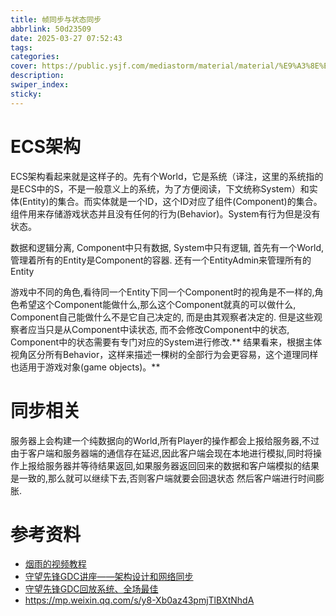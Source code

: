 ```yaml
---
title: 帧同步与状态同步
abbrlink: 50d23509
date: 2025-03-27 07:52:43
tags:
categories:
cover: https://public.ysjf.com/mediastorm/material/material/%E9%A3%8E%E5%85%89_%E5%AF%8C%E5%A3%AB%E5%B1%B1_4_%E8%BF%9C%E6%99%AF.jpg
description:
swiper_index:
sticky:
---
```


# ECS架构

ECS架构看起来就是这样子的。先有个World，它是系统（译注，这里的系统指的是ECS中的S，不是一般意义上的系统，为了方便阅读，下文统称System）和实体(Entity)的集合。而实体就是一个ID，这个ID对应了组件(Component)的集合。组件用来存储游戏状态并且没有任何的行为(Behavior)。System有行为但是没有状态。

数据和逻辑分离, Component中只有数据, System中只有逻辑, 首先有一个World, 管理着所有的Entity是Component的容器. 还有一个EntityAdmin来管理所有的Entity

游戏中不同的角色,看待同一个Entity下同一个Component时的视角是不一样的,角色希望这个Component能做什么,那么这个Component就真的可以做什么, Component自己能做什么不是它自己决定的, 而是由其观察者决定的. 但是这些观察者应当只是从Component中读状态, 而不会修改Component中的状态, Component中的状态需要有专门对应的System进行修改.** 结果看来，根据主体视角区分所有Behavior，这样来描述一棵树的全部行为会更容易，这个道理同样也适用于游戏对象(game objects)。**

# 同步相关

服务器上会构建一个纯数据向的World,所有Player的操作都会上报给服务器,不过由于客户端和服务器端的通信存在延迟,因此客户端会现在本地进行模拟,同时将操作上报给服务器并等待结果返回,如果服务器返回回来的数据和客户端模拟的结果是一致的,那么就可以继续下去,否则客户端就要会回退状态 然后客户端进行时间膨胀.



# 参考资料

- [烟雨的视频教程](https://www.bilibili.com/video/BV1RR4y1V7T2?spm_id_from=333.788.videopod.sections&vd_source=83f4165825ce9df46cf4fd576ccb1102)
- [守望先锋GDC讲座——架构设计和网络同步](https://www.youtube.com/watch?v=W3aieHjyNvw&t=2886s)
- [守望先锋GDC回放系统、全场最佳](https://www.youtube.com/watch?v=W4oZq4tn57w)
- https://mp.weixin.qq.com/s/y8-Xb0az43pmjTlBXtNhdA